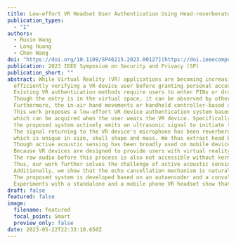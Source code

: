 ```yaml
---
title: Low-effort VR Headset User Authentication Using Head-reverberated Sounds with Replay Resistance
publication_types:
  - "1"
authors:
  - Ruxin Wang
  - Long Huang
  - Chen Wang
doi: "https://doi.org/10.1109/SP46215.2023.00127](https://doi.ieeecomputersociety.org/10.1109/SP46215.2023.00127"
publication: 2023 IEEE Symposium on Security and Privacy (SP)
publication_short: ""
abstract: While Virtual Reality (VR) applications are becoming increasingly common,
  efficiently verifying a VR device user before granting personal access is still a challenge.
  Existing VR authentication methods require users to enter PINs or draw graphical passwords using controllers.
  Though the entry is in the virtual space, it can be observed by others in proximity and is subject to critical security issues.
  Furthermore, the in-air hand movements or handheld controller-based authentications require active user participation and are not time-efficient.
  This work proposes a low-effort VR device authentication system based on the unique skull-reverberated sounds,
  which can be acquired when the user wears the VR device. Specifically, when the user puts on the VR device or is wearing it to log into an online account,
  the proposed system actively emits an ultrasonic signal to initiate the authentication session.
  The signal returning to the VR device's microphone has been reverberated by the user's head,
  which is unique in size, skull shape and mass. We thus extract head biometric information from the received signal for unobtrusive VR device authentication.
  Though active acoustic sensing has been broadly used on mobile devices, no prior work has ever successfully applied such techniques to commodity VR devices.
  Because VR devices are designed to provide users with virtual reality immersion, the echo sounds used for active sensing are unwanted and severely suppressed.
  The raw audio before this process is also not accessible without kernel/hardware modifications.
  Thus, our work further solves the challenge of active acoustic sensing under echo cancellation to enable deploying our system on off-the-shelf VR devices.
  Additionally, we show that the echo cancellation mechanism is naturally good to prevent acoustic replay attacks.
  The proposed system is developed based on an autoencoder and a convolutional neural network for biometric data extraction and recognition.
  Experiments with a standalone and a mobile phone VR headset show that our system efficiently verifies a user and is also replay-resistant.
draft: false
featured: false
image:
  filename: featured
  focal_point: Smart
  preview_only: false
date: 2023-05-22T22:33:10.650Z
---
```

